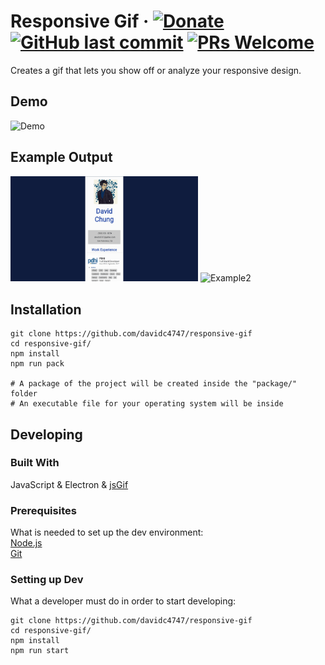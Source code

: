 # Responsive Gif &middot; [![Donate](https://img.shields.io/badge/Donate-PayPal-green.svg)](https://www.paypal.me/davidc4747) [![GitHub last commit](https://img.shields.io/github/last-commit/davidc4747/responsive-gif.svg)]() [![PRs Welcome](https://img.shields.io/badge/PRs-welcome-brightgreen.svg)](https://github.com/davidc4747/responsive-gif/pulls)


Creates a gif that lets you show off or analyze your responsive design.


## Demo

<!-- ![Demo](demos/demo2.gif) -->
<img src="demos/demo3_1.gif" alt="Demo" width="700">

## Example Output

<img src="demos/ex1.gif" alt="Example1" width="300">
<img src="demos/ex2.gif" alt="Example2" width="300">  


## Installation

```shell
git clone https://github.com/davidc4747/responsive-gif
cd responsive-gif/
npm install
npm run pack

# A package of the project will be created inside the "package/" folder
# An executable file for your operating system will be inside

```

## Developing

### Built With
JavaScript & Electron & [jsGif](https://github.com/antimatter15/jsgif)

### Prerequisites
What is needed to set up the dev environment:  
[Node.js](https://nodejs.org/en/)  
[Git](https://git-scm.com/)

### Setting up Dev

What a developer must do in order to start developing:

```shell
git clone https://github.com/davidc4747/responsive-gif
cd responsive-gif/
npm install
npm run start
```